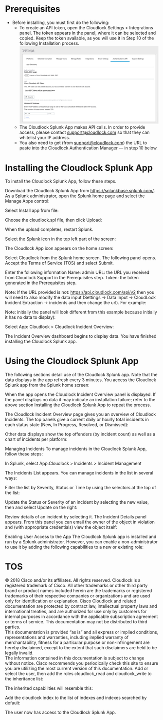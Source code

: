 # Prerequisites
* Before installing, you must first do the following: 
  - To create an API token, open the Cloudlock Settings > Integrations panel. The token appears in the panel, where it can be selected and copied. Keep the token available, as you will use it in Step 10 of the following Installation process.
![Example](https://github.com/CiscoDevNet/cloud-security/blob/master/Cloudlock/Splunk/Cisco%20Cloudlock%20Splunk%20App/media/auth.png)
  - The Cloudlock Splunk App makes API calls. In order to provide access, please contact support@cloudlock.com so that they can whitelist your IP address.
  - You also need to get (from support@cloudlock.com) the URL to paste into the Cloudlock Authentication Manager — in step 10 below.



# Installing the Cloudlock Splunk App
To install the Cloudlock Splunk App, follow these steps.

Download the Cloudlock Splunk App from https://splunkbase.splunk.com/.
As a Splunk administrator, open the Splunk home page and select the Manage Apps control:

Select Install app from file:



Choose the cloudlock.spl file, then click Upload:



When the upload completes, restart Splunk.


Select the Splunk icon in the top left part of the screen:



The Cloudlock App icon appears on the home screen:

Select Cloudlock from the Splunk home screen. 
The following panel opens. Accept the Terms of Service (TOS) and select Submit.



Enter the following information
Name: admin
URL: the URL you received from Cloudlock Support in the Prerequisites step.
Token: the token generated in the Prerequisites step.

Note: If the URL provided is not: https://api.cloudlock.com/api/v2 then you will need to also modify the data input (Settings -> Data Input -> CloudLock Incident Extraction -> incidents and then change the url). For example:




Note: initially the panel will look different from this example because initially it has no data to display):


Select App: Cloudlock > Cloudlock Incident Overview:

The Incident Overview dashboard begins to display data. You have finished installing the Cloudlock Splunk app.


# Using the Cloudlock Splunk App
The following sections detail use of the Cloudlock Splunk app. Note that the data displays in the app refresh every 3 minutes. 
You access the Cloudlock Splunk app from the Splunk home screen:



When the app opens the Cloudlock Incident Overview panel is displayed. If the panel displays no data it may indicate an installation failure; refer to the above section Installing the Cloudlock Splunk App to repeat the process. 

The Cloudlock Incident Overview page gives you an overview of Cloudlock Incidents. The top panels give a current daily or hourly total incidents in each status state (New, In Progress, Resolved, or Dismissed):



Other data displays show the top offenders (by incident count) as well as a chart of incidents per platform:

Managing Incidents
To manage incidents in the Cloudlock Splunk App, follow these steps:

In Splunk, select App:Cloudlock > Incidents > Incident Management



The Incidents List appears. You can manage incidents in the list in several ways:


Filter the list by Severity, Status or Time by using the selectors at the top of the list:


Update the Status or Severity of an incident by selecting the new value, then and select Update on the right:


Review details of an incident by selecting it. The Incident Details panel appears. From this panel you can email the owner of the object in violation and (with appropriate credentials) view the object itself:

Enabling User Access to the App
The Cloudlock Splunk app is installed and run by a Splunk administrator. However, you can enable a non-administrator to use it by adding the following capabilities to a new or existing role:

# TOS
© 2018 Cisco and/or its affiliates. All rights reserved.  Cloudlock is a registered trademark of Cisco. All other trademarks or other third party brand or product names included herein are the trademarks or registered trademarks of their respective companies or organizations and are used only for identification or explanation.
Cisco Cloudlock and related documentation are protected by contract law, intellectual property laws and international treaties, and are authorized for use only by customers for internal purposes in accordance with the applicable subscription agreement or terms of service. This documentation may not be distributed to third parties.  
This documentation is provided “as is” and all express or implied conditions, representations and warranties, including implied warranty of merchantability, fitness for a particular purpose or non-infringement are hereby disclaimed, except to the extent that such disclaimers are held to be legally invalid.  
The information contained in this documentation is subject to change without notice.  Cisco recommends you periodically check this site to ensure you are utilizing the most current version of this documentation.
Add or select the user, then add the roles cloudlock_read and cloudlock_write to the inheritance list:


The inherited capabilities will resemble this:


Add the cloudlock index to the list of indexes and indexes searched by default:

The user now has access to the Cloudlock Splunk App.
